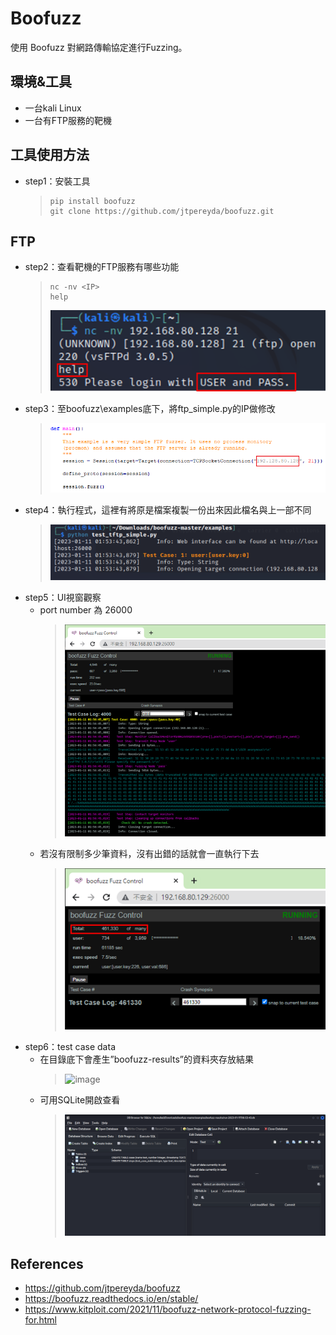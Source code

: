 # Boofuzz
使用 Boofuzz 對網路傳輸協定進行Fuzzing。

## **環境&工具**
* 一台kali Linux
* 一台有FTP服務的靶機
	
## **工具使用方法**
* step1：安裝工具
    > ```shell
    > pip install boofuzz
    > git clone https://github.com/jtpereyda/boofuzz.git
    > ```

## **FTP**
* step2：查看靶機的FTP服務有哪些功能
    > ```shell
    > nc -nv <IP>
    > help
    > ```
    > ![image](https://github.com/WanShannn/PenetrationTest-vs-Fuzzing/blob/main/Fuzzing/Network%20protocol/Boofuzz/result/1.png)
* step3：至boofuzz\examples底下，將ftp_simple.py的IP做修改
    > ![image](https://github.com/WanShannn/PenetrationTest-vs-Fuzzing/blob/main/Fuzzing/Network%20protocol/Boofuzz/result/2.png)
* step4：執行程式，這裡有將原是檔案複製一份出來因此檔名與上一部不同
    > ![image](https://github.com/WanShannn/PenetrationTest-vs-Fuzzing/blob/main/Fuzzing/Network%20protocol/Boofuzz/result/3.png)
* step5：UI視窗觀察
	* port number 為 26000
		> ![image](https://github.com/WanShannn/PenetrationTest-vs-Fuzzing/blob/main/Fuzzing/Network%20protocol/Boofuzz/result/4.png)
	* 若沒有限制多少筆資料，沒有出錯的話就會一直執行下去
		> ![image](https://github.com/WanShannn/PenetrationTest-vs-Fuzzing/blob/main/Fuzzing/Network%20protocol/Boofuzz/result/5.png)
* step6：test case data
	* 在目錄底下會產生”boofuzz-results”的資料夾存放結果
		> ![image](https://github.com/WanShannn/PenetrationTest-vs-Fuzzing/blob/main/Fuzzing/Network%20protocol/Boofuzz/result/6.png)
	* 可用SQLite開啟查看
		> ![image](https://github.com/WanShannn/PenetrationTest-vs-Fuzzing/blob/main/Fuzzing/Network%20protocol/Boofuzz/result/7.png)
	
## **References**
* https://github.com/jtpereyda/boofuzz
* https://boofuzz.readthedocs.io/en/stable/
* https://www.kitploit.com/2021/11/boofuzz-network-protocol-fuzzing-for.html




